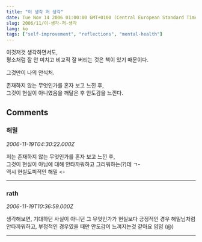 ```yaml
---
title: "이 생각 저 생각"
date: Tue Nov 14 2006 01:00:00 GMT+0100 (Central European Standard Time)
slug: 2006/11/이-생각-저-생각
lang: ko
tags: ["self-improvement", "reflections", "mental-health"]
---
```


이것저것 생각하면서도,   
평소처럼 잘 안 미치고 비교적 잘 버티는 것은 책이 있기 때문이다.  

그것만이 나의 안식처.  
 
존재하지 않는 무엇인가를 혼자 보고 느낀 후,  
그것이 현실이 아니였음을 깨달은 후 안도감을 느낀다.

## Comments

### 해밀
*2006-11-19T04:30:22.000Z*

저는 존재하지 않는 무엇인가를 혼자 보고 느낀 후,  
그것이 현실이 아님에 대해 안타까워하고 그리워하는(?)데 ㄱ-  
역시 현실도피적인 해밀 <-  

---

### rath
*2006-11-19T10:36:59.000Z*

생각해보면, 기대하던 사실이 아니던 그 무엇인가가 현실보다 긍정적인 경우 
해밀님처럼 안타까워하고, 부정적인 경우였을 때만 안도감이 느껴지는것 같아요 얌얌 (@)

---
